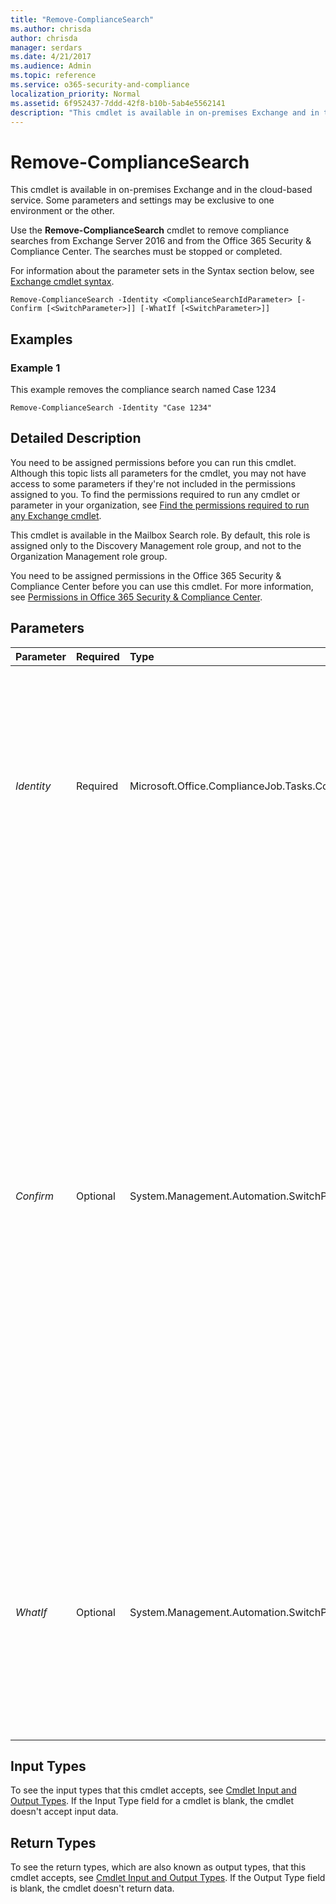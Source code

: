 ```yaml
---
title: "Remove-ComplianceSearch"
ms.author: chrisda
author: chrisda
manager: serdars
ms.date: 4/21/2017
ms.audience: Admin
ms.topic: reference
ms.service: o365-security-and-compliance
localization_priority: Normal
ms.assetid: 6f952437-7ddd-42f8-b10b-5ab4e5562141
description: "This cmdlet is available in on-premises Exchange and in the cloud-based service. Some parameters and settings may be exclusive to one environment or the other."
---
```


# Remove-ComplianceSearch

This cmdlet is available in on-premises Exchange and in the cloud-based service. Some parameters and settings may be exclusive to one environment or the other. 
  
Use the **Remove-ComplianceSearch** cmdlet to remove compliance searches from Exchange Server 2016 and from the Office 365 Security &amp; Compliance Center. The searches must be stopped or completed.
  
For information about the parameter sets in the Syntax section below, see [Exchange cmdlet syntax](https://technet.microsoft.com/library/bb123552.aspx). 
  
```
Remove-ComplianceSearch -Identity <ComplianceSearchIdParameter> [-Confirm [<SwitchParameter>]] [-WhatIf [<SwitchParameter>]]

```

## Examples
<a name="Examples"> </a>

### Example 1

This example removes the compliance search named Case 1234
  
```
Remove-ComplianceSearch -Identity "Case 1234"
```

## Detailed Description
<a name="DetailedDescription"> </a>

You need to be assigned permissions before you can run this cmdlet. Although this topic lists all parameters for the cmdlet, you may not have access to some parameters if they're not included in the permissions assigned to you. To find the permissions required to run any cmdlet or parameter in your organization, see [Find the permissions required to run any Exchange cmdlet](https://technet.microsoft.com/library/mt432940.aspx). 
  
This cmdlet is available in the Mailbox Search role. By default, this role is assigned only to the Discovery Management role group, and not to the Organization Management role group. 
  
You need to be assigned permissions in the Office 365 Security &amp; Compliance Center before you can use this cmdlet. For more information, see [Permissions in Office 365 Security &amp; Compliance Center](https://go.microsoft.com/fwlink/p/?LinkId=511920). 
  
## Parameters
<a name="DetailedDescription"> </a>

|**Parameter**|**Required**|**Type**|**Description**|
|:-----|:-----|:-----|:-----|
| _Identity_ <br/> |Required  <br/> |Microsoft.Office.ComplianceJob.Tasks.ComplianceSearchIdParameter  <br/> | The _Identity_ parameter specifies the compliance search that you want to remove. <br/>  You can use any value that uniquely identifies the compliance search. For example: <br/>  Name <br/>  `JobRunId` (GUID) <br/>  You can find these values by running the command `Get-ComplianceSearch | Format-Table -Auto Name,JobRunId,Status` <br/> |
| _Confirm_ <br/> |Optional  <br/> |System.Management.Automation.SwitchParameter  <br/> | The _Confirm_ switch specifies whether to show or hide the confirmation prompt. How this switch affects the cmdlet depends on if the cmdlet requires confirmation before proceeding. <br/>  Destructive cmdlets (for example, **Remove-\*** cmdlets) have a built-in pause that forces you to acknowledge the command before proceeding. For these cmdlets, you can skip the confirmation prompt by using this exact syntax: `-Confirm:$false`.  <br/>  Most other cmdlets (for example, **New-\*** and **Set-\*** cmdlets) don't have a built-in pause. For these cmdlets, specifying the _Confirm_ switch without a value introduces a pause that forces you acknowledge the command before proceeding. <br/> |
| _WhatIf_ <br/> |Optional  <br/> |System.Management.Automation.SwitchParameter  <br/> |This parameter doesn't work in the Office 365 Security &amp; Compliance Center.  <br/> The  _WhatIf_ switch simulates the actions of the command. You can use this switch to view the changes that would occur without actually applying those changes. You don't need to specify a value with this switch. <br/> |
   
## Input Types
<a name="InputTypes"> </a>

To see the input types that this cmdlet accepts, see [Cmdlet Input and Output Types](http://go.microsoft.com/fwlink/p/?linkId=616387). If the Input Type field for a cmdlet is blank, the cmdlet doesn't accept input data. 
  
## Return Types
<a name="ReturnTypes"> </a>

To see the return types, which are also known as output types, that this cmdlet accepts, see [Cmdlet Input and Output Types](http://go.microsoft.com/fwlink/p/?linkId=616387). If the Output Type field is blank, the cmdlet doesn't return data. 
  

